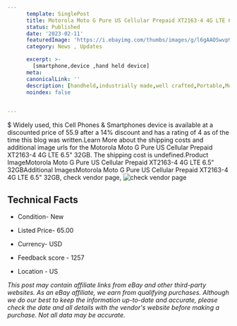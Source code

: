```yaml
---
      template: SinglePost
      title: Motorola Moto G Pure US Cellular Prepaid XT2163-4 4G LTE 6.5" 32GB
      status: Published
      date: '2023-02-11'
      featuredImage: 'https://i.ebayimg.com/thumbs/images/g/l6gAAOSwvp9ipppE/s-l225.jpg'
      category: News , Updates

      excerpt: >-
        [smartphone,device ,hand held device]
      meta:
      canonicalLink: ''
      description: [handheld,industrially made,well crafted,Portable,Mobile,Compact,Convenient,Lightweight,Maneuverable,Man-portable,Miniature,Carriable,Hand-held,Light,Holdable,Transportable,Mobile device,Pocket-sized,On-the-go,Wireless,Cordless,Compact size,Convenient size, smartphone,device ,hand held device]
      noindex: false

        
---
```

$
    Widely used, this Cell Phones & Smartphones device is available at a discounted price of 55.9 after a 14% discount and has a rating of 4 as of the time this blog was written.Learn More about the shipping costs and additional image urls for the Motorola Moto G Pure US Cellular Prepaid XT2163-4 4G LTE 6.5" 32GB. The shipping cost is undefined.Product ImageMotorola Moto G Pure US Cellular Prepaid XT2163-4 4G LTE 6.5" 32GBAdditional ImagesMotorola Moto G Pure US Cellular Prepaid XT2163-4 4G LTE 6.5" 32GB, check vendor page, ![check vendor page](https://origin-galleryplus.ebayimg.com/ws/web/295520097885_2_0_1/225x225.jpg)
    
    

 ## Technical Facts 



     
      

 - Condition- New 


      

 - Listed Price- 65.00 


      

 - Currency- USD 


      

 - Feedback score - 1257 


      

 - Location - US 


      
      

 *_This post may contain affiliate links from eBay and other third-party websites. As an eBay affiliate, we earn from qualifying purchases. Although we do our best to keep the information up-to-date and accurate, please check the date and all details with the vendor's website before making a purchase. Not all data may be accurate._*



    
    
    
    
    